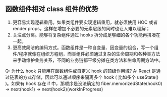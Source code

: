 ## 函数组件相对 class 组件的优势

1. 更容易实现逻辑重用。如果类组件要实现逻辑重用，就必须使用 HOC 或者 render props，这样在增加不必要的元素层级的同时也让人难以理解；
2. 关注点分离。能够将复杂组件通过 hooks 拆分成足够细的各个功能再拼凑在一起。
3. 更高效简洁的编码方式。函数组件是一种自变量、因变量的组合，写一个组件/程序就像在组织方程组，而类组件必须通过复杂的生命周期和各种类方法来手动维护业务关系，不同的业务链都平级分摊在类方法和生命周期方法中。

Q: 为什么 hook 只能用在函数组件或自定义 hook 的顶级作用域?
A: React 是通过链表的方式存储，因此可以通过顺序来隔离多个 hook ( 比如多个 useState() )。如果有 hook 存在 if 中，那顺序是没法确定的
fiber.memorizedState(hook0) -> next(hook1) -> next(hook2)(workInProgress)
